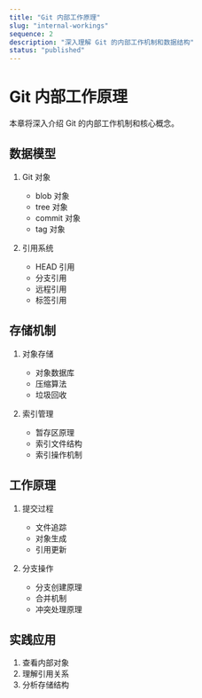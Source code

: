 ```yaml
---
title: "Git 内部工作原理"
slug: "internal-workings"
sequence: 2
description: "深入理解 Git 的内部工作机制和数据结构"
status: "published"
---
```


# Git 内部工作原理

本章将深入介绍 Git 的内部工作机制和核心概念。

## 数据模型

1. Git 对象
   - blob 对象
   - tree 对象
   - commit 对象
   - tag 对象

2. 引用系统
   - HEAD 引用
   - 分支引用
   - 远程引用
   - 标签引用

## 存储机制

1. 对象存储
   - 对象数据库
   - 压缩算法
   - 垃圾回收

2. 索引管理
   - 暂存区原理
   - 索引文件结构
   - 索引操作机制

## 工作原理

1. 提交过程
   - 文件追踪
   - 对象生成
   - 引用更新

2. 分支操作
   - 分支创建原理
   - 合并机制
   - 冲突处理原理

## 实践应用

1. 查看内部对象
2. 理解引用关系
3. 分析存储结构